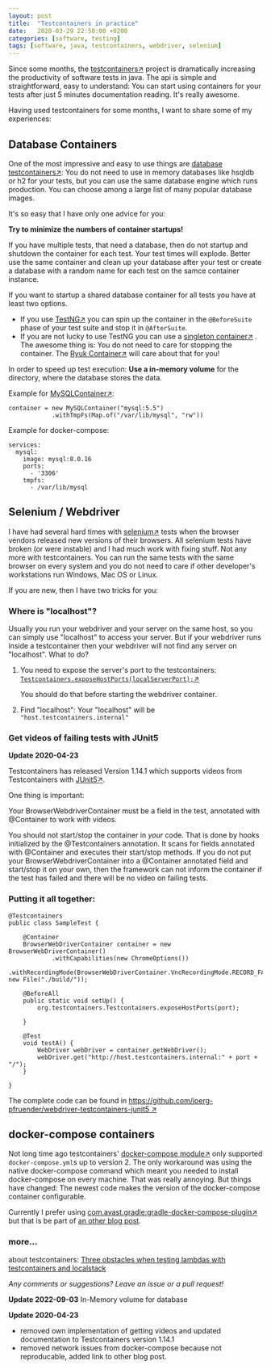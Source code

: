 ```yaml
---
layout: post
title:  "Testcontainers in practice"
date:   2020-03-29 22:50:00 +0200
categories: [software, testing]
tags: [software, java, testcontainers, webdriver, selenium]
---
```


Since some months, the [testcontainers&#8599;](https://www.testcontainers.org/) project is dramatically increasing the productivity of software tests in java.
The api is simple and straightforward, easy to understand: You can start using containers for your tests after just 5 minutes documentation reading. It's really awesome.

Having used testcontainers for some months, I want to share some of my experiences:

## Database Containers

One of the most impressive and easy to use things are [database testcontainers&#8599;](https://www.testcontainers.org/modules/databases/):
You do not need to use in memory databases like hsqldb or h2 for your tests, but you can use the same database engine which runs production.
You can choose among a large list of many popular database images.

It's so easy that I have only one advice for you:

**Try to minimize the numbers of container startups!**

If you have multiple tests, that need a database, then do not startup and shutdown the container for each test. Your test times will explode.
Better use the same container and clean up your database after your test or create a database with a random name for each test on the samce container instance.

If you want to startup a shared database container for all tests you have at least two options.

* If you use [TestNG&#8599;](https://testng.org/doc/) you can spin up the container in the `@BeforeSuite` phase of your test suite and stop it in `@AfterSuite`.
* If you are not lucky to use TestNG you can use a [singleton container&#8599;](https://www.testcontainers.org/test_framework_integration/manual_lifecycle_control/#singleton-containers) .
 The awesome thing is: You do not need to care for stopping the container. The [Ryuk Container&#8599;](https://github.com/testcontainers/moby-ryuk) will care about that for you!

In order to speed up test execution: 
**Use a in-memory volume** for the directory, where the database stores the data.

Example for [MySQLContainer&#8599;](https://www.testcontainers.org/modules/databases/mysql/):

    container = new MySQLContainer("mysql:5.5")
                .withTmpFs(Map.of("/var/lib/mysql", "rw"))  

Example for docker-compose:

    services:
      mysql:
        image: mysql:8.0.16
        ports:
          - '3306'
        tmpfs:
          - /var/lib/mysql

## Selenium / Webdriver

I have had several hard times with [selenium&#8599;](https://www.selenium.dev/) tests when the browser vendors released new versions of their browsers. All selenium tests have broken (or were instable) and I had much work with fixing stuff.
Not any more with testcontainers. You can run the same tests with the same browser on every system and you do not need to care if other developer's workstations run Windows, Mac OS or Linux.

If you are new, then I have two tricks for you:

### Where is "localhost"?

Usually you run your webdriver and your server on the same host, so you can simply use "localhost" to access your server. 
But if your webdriver runs inside a testcontainer then your webdriver will not find any server on "localhost".
What to do?
1. You need to expose the server's port to the testcontainers:
   [`Testcontainers.exposeHostPorts(localServerPort);`&#8599;](https://www.testcontainers.org/features/networking/)
   
   You should do that before starting the webdriver container.

2. Find "localhost": 
   Your "localhost" will be `"host.testcontainers.internal"`


### Get videos of failing tests with JUnit5

**Update 2020-04-23**

Testcontainers has released Version 1.14.1 which supports videos from Testcontainers with [JUnit5&#8599;](https://junit.org/junit5/).

One thing is important: 

Your BrowserWebdriverContainer must be a field in the test, annotated with @Container to work with videos.

You should not start/stop the container in *your* code. That is done by hooks initialized by the @Testcontainers annotation.
It scans for fields annotated with @Container and executes their start/stop methods.
If you do not put your BrowserWebdriverContainer into a @Container annotated field and start/stop it on your own, 
then the framework can not inform the container if the test has failed and there will be no video on failing tests. 

### Putting it all together:


    @Testcontainers
    public class SampleTest {
    
        @Container
        BrowserWebDriverContainer container = new BrowserWebDriverContainer()
                .withCapabilities(new ChromeOptions())
                .withRecordingMode(BrowserWebDriverContainer.VncRecordingMode.RECORD_FAILING, new File("./build/"));
                    
        @BeforeAll
        public static void setUp() {
            org.testcontainers.Testcontainers.exposeHostPorts(port);
    
        }
                    
        @Test
        void testA() {     
            WebDriver webDriver = container.getWebDriver();       
            webDriver.get("http://host.testcontainers.internal:" + port + "/");
        }
        
    }    

The complete code can be found in [https://github.com/joerg-pfruender/webdriver-testcontainers-junit5 &#8599;](https://github.com/joerg-pfruender/webdriver-testcontainers-junit5)

## docker-compose containers

Not long time ago testcontainers' [docker-compose module&#8599;](https://www.testcontainers.org/modules/docker_compose/) only supported `docker-compose.yml`s up to version 2. The only workaround was using the native docker-compose command which meant you needed to install docker-compose on every machine. That was really annoying. 
But things have changed: The newest code makes the version of the docker-compose container configurable.

Currently I prefer using  [com.avast.gradle:gradle-docker-compose-plugin&#8599;](https://github.com/avast/gradle-docker-compose-plugin) 
but that is be part of [an other blog post](https://joerg-pfruender.github.io/software/testing/2020/04/18/docker-compose-gradle.html).

### more...
about testcontainers: [Three obstacles when testing lambdas with testcontainers and localstack](/software/testing/2020/09/27/localstack_and_lambda.html)

*Any comments or suggestions? Leave an issue or a pull request!*

**Update 2022-09-03**
In-Memory volume for database

**Update 2020-04-23**
* removed own implementation of getting videos and updated documentation to Testcontainers version 1.14.1
* removed network issues from docker-compose because not reproducable, added link to other blog post.